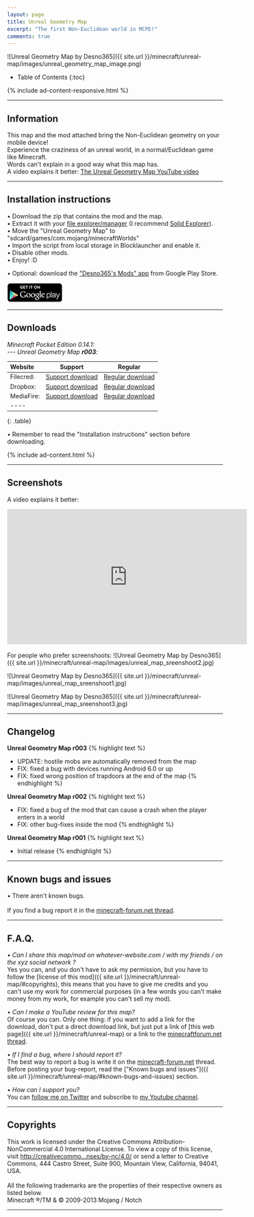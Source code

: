 ```yaml
---
layout: page
title: Unreal Geometry Map
excerpt: "The first Non-Euclidean world in MCPE!"
comments: true
---
```


![Unreal Geometry Map by Desno365]({{ site.url }}/minecraft/unreal-map/images/unreal_geometry_map_image.png)

* Table of Contents
{:toc}

{% include ad-content-responsive.html %}

---

## Information

This map and the mod attached bring the Non-Euclidean geometry on your mobile device!<br>
Experience the craziness of an unreal world, in a normal/Euclidean game like Minecraft.<br>
Words can't explain in a good way what this map has.<br>
A video explains it better: [The Unreal Geometry Map YouTube video](http://youtu.be/WwMZg0aRKIM)

---

## Installation instructions

• Download the zip that contains the mod and the map.<br>
• Extract it with your [file explorer/manager](http://play.google.com/store/search?q=file%20explorer) (I recommend [Solid Explorer](https://play.google.com/store/apps/details?id=pl.solidexplorer2)).<br>
• Move the "Unreal Geometry Map" to "sdcard/games/com.mojang/minecraftWorlds"<br>
• Import the script from local storage in Blocklauncher and enable it.<br>
• Disable other mods.<br>
• Enjoy! :D<br>

• Optional: download the ["Desno365's Mods" app](https://play.google.com/store/apps/details?id=com.desno365.mods) from Google Play Store.

<a href="https://play.google.com/store/apps/details?id=com.desno365.mods">
  <img alt="Get it on Google Play"
       src="/images/en_generic_rgb_wo_45.png" />
</a>

---

## Downloads

<i>Minecraft Pocket Edition 0.14.1:</i><br>
<i> --- Unreal Geometry Map <b>r003</b>:</i>

| Website | Support | Regular |
|:--------|:-------:|:-------:|
| Filecred:          | [Support download](http://adf.ly/1XjXkF) | [Regular download](http://filecred.com/A578G56D) |
| Dropbox:           | [Support download](http://adf.ly/1ZvI05) | [Regular download](https://www.dropbox.com/s/abcdwn8s3pyoxqx/Unreal_Geometry_r003_Desno365.zip?dl=1) |
| MediaFire:         | [Support download](http://adf.ly/1XjXg9) | [Regular download](http://www.mediafire.com/download/son5aa6u7n12plw/Unreal_Geometry_r003_Desno365.zip) |
|----
{: .table}

• Remember to read the "Installation instructions" section before downloading.

{% include ad-content.html %}

---

## Screenshots

A video explains it better:

<iframe width="560" height="315" src="http://www.youtube.com/embed/WwMZg0aRKIM" frameborder="0"> </iframe>


For people who prefer screenshoots:
![Unreal Geometry Map by Desno365]({{ site.url }}/minecraft/unreal-map/images/unreal_map_sreenshoot2.jpg)

![Unreal Geometry Map by Desno365]({{ site.url }}/minecraft/unreal-map/images/unreal_map_sreenshoot1.jpg)

![Unreal Geometry Map by Desno365]({{ site.url }}/minecraft/unreal-map/images/unreal_map_sreenshoot3.jpg)

---

## Changelog

**Unreal Geometry Map r003**
{% highlight text %}
- UPDATE: hostile mobs are automatically removed from the map
- FIX: fixed a bug with devices running Android 6.0 or up
- FIX: fixed wrong position of trapdoors at the end of the map
{% endhighlight %}

**Unreal Geometry Map r002**
{% highlight text %}
- FIX: fixed a bug of the mod that can cause a crash when the player enters in a world
- FIX: other bug-fixes inside the mod
{% endhighlight %}

**Unreal Geometry Map r001**
{% highlight text %}
- Initial release
{% endhighlight %}

---

## Known bugs and issues

• There aren't known bugs.<br><br>
If you find a bug report it in the [minecraft-forum.net thread][thread].<br>

---

## F.A.Q.

*• Can I share this map/mod on whatever-website.com / with my friends / on the xyz social network ?*<br>
Yes you can, and you don't have to ask my permission, but you have to follow the [license of this mod]({{ site.url }}/minecraft/unreal-map/#copyrights), this means that you have to give me credits and you can't use my work for commercial purposes (in a few words you can't make money from my work, for example you can't sell my mod).<br>

*• Can I make a YouTube review for this map?*<br>
Of course you can. Only one thing: if you want to add a link for the download, don't put a direct download link, but just put a link of [this web page]({{ site.url }}/minecraft/unreal-map) or a link to the [minecraftforum.net thread][thread].<br>

*• If I find a bug, where I should report it?*<br>
The best way to report a bug is write it on the [minecraft-forum.net][thread] thread. Before posting your bug-report, read the ["Known bugs and issues"]({{ site.url }}/minecraft/unreal-map/#known-bugs-and-issues) section.

*• How can I support you?*<br>
You can [follow me on Twitter](https://twitter.com/desno365) and subscribe to [my Youtube channel](http://www.youtube.com/channel/UCJQL47nQnsijcaN_7pMsjCQ/videos).

---

## Copyrights

This work is licensed under the Creative Commons Attribution-NonCommercial 4.0 International License.
To view a copy of this license, visit [http://creativecommo...nses/by-nc/4.0/](http://creativecommons.org/licenses/by-nc/4.0/) or send a letter to Creative Commons, 444 Castro Street, Suite 900, Mountain View, California, 94041, USA.
<br><br>
All the following trademarks are the properties of their respective owners as listed below.<br>
Minecraft ®/TM & © 2009-2013 Mojang / Notch

---

[thread]: http://www.minecraftforum.net/forums/minecraft-pocket-edition/mcpe-maps/2389061-map-mod-unreal-geometry-map-non-euclidean-map

